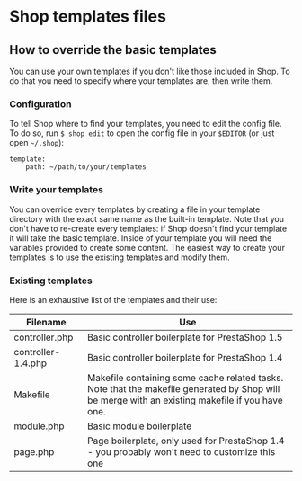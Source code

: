 # Shop templates files

## How to override the basic templates

You can use your own templates if you don't like those included in Shop. To do that you need to specify where your templates are, then write them.

### Configuration

To tell Shop where to find your templates, you need to edit the config file. To do so, run `$ shop edit` to open the config file in your `$EDITOR` (or just open `~/.shop`):

    template:
        path: ~/path/to/your/templates

### Write your templates

You can override every templates by creating a file in your template directory with the exact same name as the built-in template. Note that you don't have to re-create every templates: if Shop doesn't find your template it will take the basic template. Inside of your template you will need the variables provided to create some content. The easiest way to create your templates is to use the existing templates and modify them.

### Existing templates

Here is an exhaustive list of the templates and their use:

| Filename           | Use       |
|--------------------|-----------|
|controller.php      |Basic controller boilerplate for PrestaShop 1.5|
|controller-1.4.php  |Basic controller boilerplate for PrestaShop 1.4|
|Makefile            |Makefile containing some cache related tasks. Note that the makefile generated by Shop will be merge with an existing makefile if you have one.|
|module.php          |Basic module boilerplate|
|page.php            |Page boilerplate, only used for PrestaShop 1.4 - you probably won't need to customize this one|
